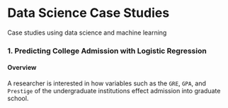 # Data Science Case Studies

Case studies using data science and machine learning

### 1. Predicting College Admission with Logistic Regression

#### Overview
A researcher is interested in how variables such as the `GRE`, `GPA`, and `Prestige` of the undergraduate institutions effect admission into graduate school.
